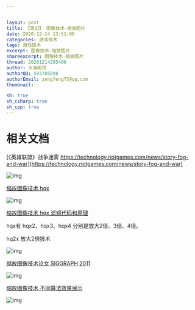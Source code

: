 ```yaml
---


layout: post
title: 【笔记】 图像技术-缩放图片
date: 2020-12-14 13:51:00
categories: 游戏技术
tags: 游戏技术
excerpt: 图像技术-缩放图片
shareexcerpt: 图像技术-缩放图片
thread: 20201214205400
author: 大海明月
authorQQ: 593705098
authorEmail: zengfeng75@qq.com
thumbnail:

sh: true
sh_csharp: true
sh_cpp: true
---
```










# 相关文档

[《英雄联盟》战争迷雾 https://technology.riotgames.com/news/story-fog-and-war](https://technology.riotgames.com/news/story-fog-and-war)



![img](https://blog.ihaiu.com/assets/docpic/2020-12-14-笔记-图像技术-缩放图片/fow_diagram.png)



[缩放图像技术 hqx]( https://en.wikipedia.org/wiki/Hqx)

![img](https://blog.ihaiu.com/assets/docpic/2020-12-14-笔记-战争迷雾/image-20201214212934623.png)





[缩放图像技术 hqx 滤镜代码和原理]( http://blog.pkh.me/p/19-butchering-hqx-scaling-filters.html)

hqx有 hqx2、hqx3、hqx4 分别是放大2倍、3倍、4倍。

hq2x 放大2倍技术

![img](https://blog.ihaiu.com/assets/docpic/2020-12-14-笔记-战争迷雾/hq2x-all-combs.png)





[缩放图像技术论文 SIGGRAPH 2011]( http://johanneskopf.de/publications/pixelart/)

![img](https://blog.ihaiu.com/assets/docpic/2020-12-14-笔记-战争迷雾/image-20201214213808608.png)





[缩放图像技术 不同算法效果展示]( http://johanneskopf.de/publications/pixelart/supplementary/multi_comparison.html)

![img](https://blog.ihaiu.com/assets/docpic/2020-12-14-笔记-战争迷雾/image-20201214214018715.png)
